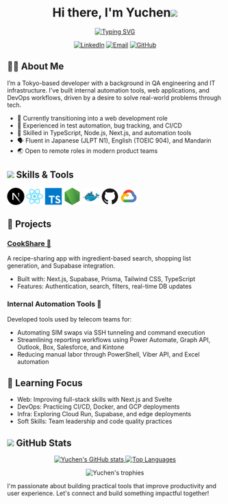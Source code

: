 <h1 align="center"><b>Hi there, I'm Yuchen</b><img src="https://media.giphy.com/media/hvRJCLFzcasrR4ia7z/giphy.gif" width="35"></h1>
<p align="center">
  <a href="https://github.com/DenverCoder1/readme-typing-svg">
    <img src="https://readme-typing-svg.herokuapp.com?font=Fira+Code&color=00FFFF&size=25&center=true&vCenter=true&width=600&height=100&lines=QA+Engineer+turned+Web+Developer;Love+Automation+%26+Modern+Web+Tech" alt="Typing SVG" />
  </a>
</p>

<p align="center">
  <a href="https://www.linkedin.com/in/jefflin1201/"><img src="https://img.shields.io/badge/-LinkedIn-blue?style=flat-square&logo=Linkedin&logoColor=white" alt="LinkedIn"></a>
  <a href="mailto:jefflin1201@gmail.com"><img src="https://img.shields.io/badge/-Email-D14836?style=flat-square&logo=Gmail&logoColor=white" alt="Email"></a>
  <a href="https://github.com/oharu121"><img src="https://img.shields.io/badge/-GitHub-181717?style=flat-square&logo=GitHub&logoColor=white" alt="GitHub"></a>
</p>

## 👨‍💻 About Me

I’m a Tokyo-based developer with a background in QA engineering and IT infrastructure. I’ve built internal automation tools, web applications, and DevOps workflows, driven by a desire to solve real-world problems through tech.

- 🎯 Currently transitioning into a web development role
- 🧪 Experienced in test automation, bug tracking, and CI/CD
- 🧰 Skilled in TypeScript, Node.js, Next.js, and automation tools
- 🗣 Fluent in Japanese (JLPT N1), English (TOEIC 904), and Mandarin
- 🌏 Open to remote roles in modern product teams

## <img src="https://media2.giphy.com/media/QssGEmpkyEOhBCb7e1/giphy.gif?cid=ecf05e47a0n3gi1bfqntqmob8g9aid1oyj2wr3ds3mg700bl&rid=giphy.gif" width ="25"> Skills & Tools

<p align="left">
  <img src="https://raw.githubusercontent.com/devicons/devicon/master/icons/nextjs/nextjs-original.svg" width="40" height="40" alt="Next.js" />
  <img src="https://raw.githubusercontent.com/devicons/devicon/master/icons/react/react-original.svg" width="40" height="40" alt="React" />
  <img src="https://raw.githubusercontent.com/devicons/devicon/master/icons/typescript/typescript-original.svg" width="40" height="40" alt="TypeScript" />
  <img src="https://raw.githubusercontent.com/devicons/devicon/master/icons/nodejs/nodejs-original.svg" width="40" height="40" alt="Node.js" />
  <img src="https://raw.githubusercontent.com/devicons/devicon/master/icons/docker/docker-original.svg" width="40" height="40" alt="Docker" />
  <img src="https://raw.githubusercontent.com/devicons/devicon/master/icons/github/github-original.svg" width="40" height="40" alt="GitHub" />
  <img src="https://raw.githubusercontent.com/devicons/devicon/master/icons/googlecloud/googlecloud-original.svg" width="40" height="40" alt="GCP" />
</p>

## 🚀 Projects

### [CookShare 🍳](https://github.com/oharu121/cookshare)

A recipe-sharing app with ingredient-based search, shopping list generation, and Supabase integration.

- Built with: Next.js, Supabase, Prisma, Tailwind CSS, TypeScript
- Features: Authentication, search, filters, real-time DB updates

### Internal Automation Tools 🔧

Developed tools used by telecom teams for:

- Automating SIM swaps via SSH tunneling and command execution
- Streamlining reporting workflows using Power Automate, Graph API, Outlook, Box, Salesforce, and Kintone
- Reducing manual labor through PowerShell, Viber API, and Excel automation

## 🧠 Learning Focus

- Web: Improving full-stack skills with Next.js and Svelte
- DevOps: Practicing CI/CD, Docker, and GCP deployments
- Infra: Exploring Cloud Run, Supabase, and edge deployments
- Soft Skills: Team leadership and code quality practices

## <img src="https://media.giphy.com/media/iY8CRBdQXODJSCERIr/giphy.gif" width="35"> GitHub Stats

<p align="center">
  <a href="https://github.com/oharu121">
    <img height="180em" src="https://github-readme-stats.vercel.app/api?username=oharu121&show_icons=true&theme=radical" alt="Yuchen's GitHub stats" />
    <img height="180em" src="https://github-readme-stats.vercel.app/api/top-langs/?username=oharu121&layout=compact&theme=radical" alt="Top Languages" />
  </a>
</p>

<p align="center">
  <img src="https://github-profile-trophy.vercel.app/?username=oharu121&theme=juicyfresh&no-bg=true" alt="Yuchen's trophies" />
</p>

<p>
  I'm passionate about building practical tools that improve productivity and user experience. Let's connect and build something impactful together!
</p>
